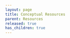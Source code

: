 ```yaml
---
layout: page
title: Conceptual Resources
parent: Resources
released: true
has_children: true
---
```

